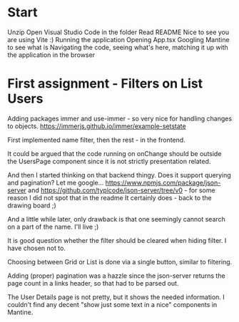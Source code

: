 # Start
Unzip
Open Visual Studio Code in the folder
Read README
  Nice to see you are using Vite :)
Running the application
Opening App.tsx
  Googling Mantine to see what is
Navigating the code, seeing what's here, matching it up with the application in the browser

# First assignment - Filters on List Users

Adding packages immer and use-immer - so very nice
for handling changes to objects.
https://immerjs.github.io/immer/example-setstate 

First implemented name filter, then the rest - in the frontend.

It could be argued that the code running on onChange should be outside the UsersPage component
since it is not strictly presentation related.

And then I started thinking on that backend thingy. Does it support querying and pagination?
Let me google...
https://www.npmjs.com/package/json-server and https://github.com/typicode/json-server/tree/v0 - for
some reason I did not spot that in the readme 
It certainly does - back to the drawing board ;)

And a little while later, only drawback is that one seemingly cannot search on a part of the name.
I'll live ;)

It is good question whether the filter should be cleared when hiding filter. I have chosen not to.

Choosing between Grid or List is done via a single button, similar to filtering.

Adding (proper) pagination was a hazzle since the json-server returns the page count
in a links header, so that had to be parsed out.

The User Details page is not pretty, but it shows the needed information. I couldn't find
any decent "show just some text in a nice" components in Mantine.


